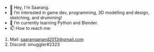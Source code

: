 - 👋 Hey, I'm Saarang.
- 👀 I’m interested in game dev, programming, 3D modelling and design, sketching, and drumming!
- 🌱 I’m currently learning Python and Blender.
- 📫 How to reach me:
1. Mail: saaranganand2013@gmail.com
2. Discord: smuggler#2323

<!---
saaranganand/saaranganand is a ✨ special ✨ repository because its `README.md` (this file) appears on your GitHub profile.
You can click the Preview link to take a look at your changes.
--->
